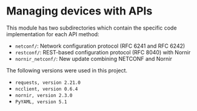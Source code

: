 # Managing devices with APIs
This module has two subdirectories which contain the specific
code implementation for each API method:
  * `netconf/`: Network configuration protocol (RFC 6241 and RFC 6242)
  * `restconf/`: REST-based configuration protocol (RFC 8040) with Nornir
  * `nornir_netconf/`: New update combining NETCONF and Nornir

The following versions were used in this project.
  * `requests, version 2.21.0`
  * `ncclient, version 0.6.4`
  * `nornir, version 2.3.0`
  * `PyYAML, version 5.1`
